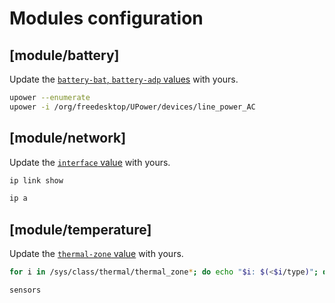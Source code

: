 # Modules configuration

## [module/battery]

Update the [`battery-bat`, `battery-adp` values](global-config) with yours.

```bash
upower --enumerate
upower -i /org/freedesktop/UPower/devices/line_power_AC
```

## [module/network]

Update the [`interface` value](global-config) with yours.

```bash
ip link show
```

```bash
ip a
```

## [module/temperature]

Update the [`thermal-zone` value](global-config) with yours.

```bash
for i in /sys/class/thermal/thermal_zone*; do echo "$i: $(<$i/type)"; done
```

```bash
sensors
```